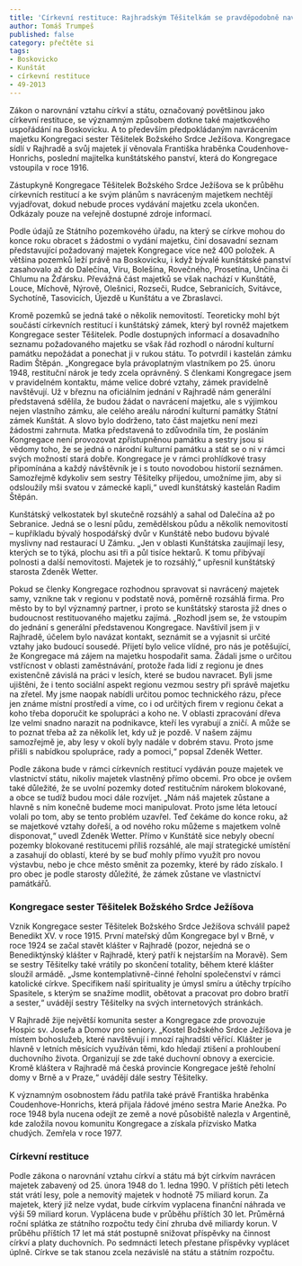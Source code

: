 ```yaml
---
title: 'Církevní restituce: Rajhradským Těšitelkám se pravděpodobně navrátí bývalé kunštátské panství'
author: Tomáš Trumpeš
published: false
category: přečtěte si
tags:
- Boskovicko
- Kunštát
- církevní restituce
- 49-2013
---
```


Zákon o narovnání vztahu církví a státu, označovaný povětšinou jako církevní restituce, se významným způsobem dotkne také majetkového uspořádání na Boskovicku. A to především předpokládaným navrácením majetku Kongregaci sester Těšitelek Božského Srdce Ježíšova. Kongregace sídlí v Rajhradě a svůj majetek jí věnovala Františka hraběnka Coudenhove-Honrichs, poslední majitelka kunštátského panství, která do Kongregace vstoupila v roce 1916.

Zástupkyně Kongregace Těšitelek Božského Srdce Ježíšova se k průběhu církevních restitucí a ke svým plánům s navráceným majetkem nechtějí vyjadřovat, dokud nebude proces vydávání majetku zcela ukončen. Odkázaly pouze na veřejně dostupné zdroje informací.

Podle údajů ze Státního pozemkového úřadu, na který se církve mohou do konce roku obracet s žádostmi o vydání majetku, činí dosavadní seznam představující požadovaný majetek Kongregace více než 400 položek. A většina pozemků leží právě na Boskovicku, i když bývalé kunštátské panství zasahovalo až do Dalečína, Víru, Bolešína, Rovečného, Prosetína, Unčína či Chlumu na Žďársku. Převážná část majetků se však nachází v Kunštátě, Louce, Míchově, Nýrově, Olešnici, Rozseči, Rudce, Sebranicích, Svitávce, Sychotíně, Tasovicích, Újezdě u Kunštátu a ve Zbraslavci.

Kromě pozemků se jedná také o několik nemovitostí. Teoreticky mohl být součástí církevních restitucí i kunštátský zámek, který byl rovněž majetkem Kongregace sester Těšitelek. Podle dostupných informací a dosavadního seznamu požadovaného majetku se však řád rozhodl o národní kulturní památku nepožádat a ponechat ji v rukou státu. To potvrdil i kastelán zámku Radim Štěpán. „Kongregace byla právoplatným vlastníkem po 25. únoru 1948, restituční nárok je tedy zcela oprávněný. S členkami Kongregace jsem v pravidelném kontaktu, máme velice dobré vztahy, zámek pravidelně navštěvují. Už v březnu na oficiálním jednání v Rajhradě nám generální představená sdělila, že budou žádat o navrácení majetku, ale s výjimkou nejen vlastního zámku, ale celého areálu národní kulturní památky Státní zámek Kunštát. A slovo bylo dodrženo, tato část majetku není mezi žádostmi zahrnuta. Matka představená to zdůvodnila tím, že posláním Kongregace není provozovat zpřístupněnou památku a sestry jsou si vědomy toho, že se jedná o národní kulturní památku a stát se o ni v rámci svých možností stará dobře. Kongregace je v rámci prohlídkové trasy připomínána a každý návštěvník je i s touto novodobou historií seznámen. Samozřejmě kdykoliv sem sestry Těšitelky přijedou, umožníme jim, aby si odsloužily mši svatou v zámecké kapli,“ uvedl kunštátský kastelán Radim Štěpán.

Kunštátský velkostatek byl skutečně rozsáhlý a sahal od Dalečína až po Sebranice. Jedná se o lesní půdu, zemědělskou půdu a několik nemovitostí – kupříkladu bývalý hospodářský dvůr v Kunštátě nebo budovu bývalé myslivny nad restaurací U Zámku. „Jen v oblasti Kunštátska zaujímají lesy, kterých se to týká, plochu asi tři a půl tisíce hektarů. K tomu přibývají polnosti a další nemovitosti. Majetek je to rozsáhlý,“ upřesnil kunštátský starosta Zdeněk Wetter.

Pokud se členky Kongregace rozhodnou spravovat si navrácený majetek samy, vznikne tak v regionu v podstatě nová, poměrně rozsáhlá firma. Pro město by to byl významný partner, i proto se kunštátský starosta již dnes o budoucnost restituovaného majetku zajímá. „Rozhodl jsem se, že vstoupím do jednání s generální představenou Kongregace. Navštívil jsem ji v Rajhradě, účelem bylo navázat kontakt, seznámit se a vyjasnit si určité vztahy jako budoucí sousedé. Přijetí bylo velice vlídné, pro nás je potěšující, že Kongregace má zájem na majetku hospodařit sama. Žádali jsme o určitou vstřícnost v oblasti zaměstnávání, protože řada lidí z regionu je dnes existenčně závislá na práci v lesích, které se budou navracet. Byli jsme ujištěni, že i tento sociální aspekt regionu vezmou sestry při správě majetku na zřetel. My jsme naopak nabídli určitou pomoc technického rázu, přece jen známe místní prostředí a víme, co i od určitých firem v regionu čekat a koho třeba doporučit ke spolupráci a koho ne. V oblasti zpracování dřeva lze velmi snadno narazit na podnikavce, kteří les vyrabují a zničí. A může se to poznat třeba až za několik let, kdy už je pozdě. V našem zájmu samozřejmě je, aby lesy v okolí byly nadále v dobrém stavu. Proto jsme přišli s nabídkou spolupráce, rady a pomoci,“ popsal Zdeněk Wetter.

Podle zákona bude v rámci církevních restitucí vydáván pouze majetek ve vlastnictví státu, nikoliv majetek vlastněný přímo obcemi. Pro obce je ovšem také důležité, že se uvolní pozemky doteď restitučním nárokem blokované, a obce se tudíž budou moci dále rozvíjet. „Nám náš majetek zůstane a hlavně s ním konečně budeme moci manipulovat. Proto jsme léta letoucí volali po tom, aby se tento problém uzavřel. Teď čekáme do konce roku, až se majetkové vztahy dořeší, a od nového roku můžeme s majetkem volně disponovat,“ uvedl Zdeněk Wetter. Přímo v Kunštátě sice nebyly obecní pozemky blokované restitucemi příliš rozsáhlé, ale mají strategické umístění a zasahují do oblastí, které by se buď mohly přímo využít pro novou výstavbu, nebo je chce město směnit za pozemky, které by rádo získalo. I pro obec je podle starosty důležité, že zámek zůstane ve vlastnictví památkářů.

### Kongregace sester Těšitelek Božského Srdce Ježíšova

Vznik Kongregace sester Těšitelek Božského Srdce Ježíšova schválil papež Benedikt XV. v roce 1915. První mateřský dům Kongregace byl v Brně, v roce 1924 se začal stavět klášter v Rajhradě (pozor, nejedná se o Benediktýnský klášter v Rajhradě, který patří k nejstarším na Moravě). Sem se sestry Těšitelky také vrátily po skončení totality, během které klášter sloužil armádě. „Jsme kontemplativně-činné řeholní společenství v rámci katolické církve. Specifikem naší spirituality je úmysl smíru a útěchy trpícího Spasitele, s kterým se snažíme modlit, obětovat a pracovat pro dobro bratří a sester,“ uvádějí sestry Těšitelky na svých internetových stránkách.

V Rajhradě žije největší komunita sester a Kongregace zde provozuje Hospic sv. Josefa a Domov pro seniory. „Kostel Božského Srdce Ježíšova je místem bohoslužeb, které navštěvují i mnozí rajhradští věřící. Klášter je hlavně v letních měsících využíván těmi, kdo hledají ztišení a prohloubení duchovního života. Organizují se zde také duchovní obnovy a exercicie. Kromě kláštera v Rajhradě má česká provincie Kongregace ještě řeholní domy v Brně a v Praze,“ uvádějí dále sestry Těšitelky.

K významným osobnostem řádu patřila také právě Františka hraběnka Coudenhove-Honrichs, která přijala řádové jméno sestra Marie Anežka. Po roce 1948 byla nucena odejít ze země a nové působiště nalezla v Argentině, kde založila novou komunitu Kongregace a získala přízvisko Matka chudých. Zemřela v roce 1977.

### Církevní restituce

Podle zákona o narovnání vztahu církví a státu má být církvím navrácen majetek zabavený od 25. února 1948 do 1. ledna 1990. V příštích pěti letech stát vrátí lesy, pole a nemovitý majetek v hodnotě 75 miliard korun. Za majetek, který již nelze vydat, bude církvím vyplacena finanční náhrada ve výši 59 miliard korun. Vyplácena bude v průběhu příštích 30 let. Průměrná roční splátka ze státního rozpočtu tedy činí zhruba dvě miliardy korun. V průběhu příštích 17 let má stát postupně snižovat příspěvky na činnost církví a platy duchovních. Po sedmnácti letech přestane příspěvky vyplácet úplně. Církve se tak stanou zcela nezávislé na státu a státním rozpočtu.
